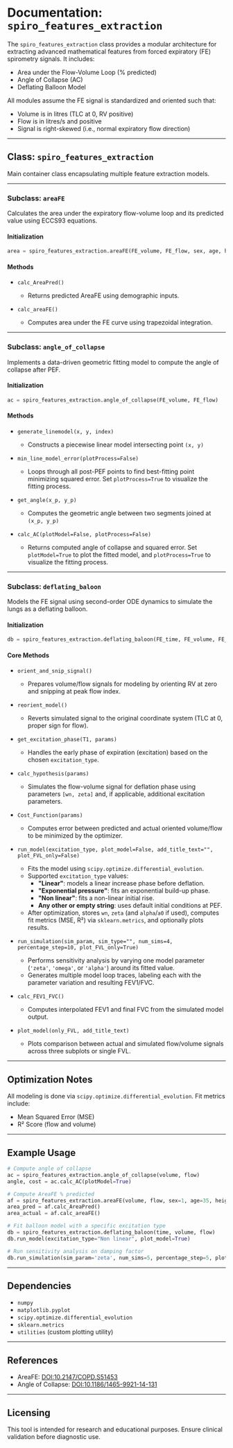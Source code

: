 # Documentation: `spiro_features_extraction`

The `spiro_features_extraction` class provides a modular architecture for extracting advanced mathematical features from forced expiratory (FE) spirometry signals. It includes:

* Area under the Flow-Volume Loop (% predicted)
* Angle of Collapse (AC)
* Deflating Balloon Model

All modules assume the FE signal is standardized and oriented such that:

* Volume is in litres (TLC at 0, RV positive)
* Flow is in litres/s and positive
* Signal is right-skewed (i.e., normal expiratory flow direction)

---

## Class: `spiro_features_extraction`

Main container class encapsulating multiple feature extraction models.

---

### Subclass: `areaFE`

Calculates the area under the expiratory flow-volume loop and its predicted value using ECCS93 equations.

#### Initialization

```python
area = spiro_features_extraction.areaFE(FE_volume, FE_flow, sex, age, height)
```

#### Methods

* `calc_AreaPred()`
  * Returns predicted AreaFE using demographic inputs.

* `calc_areaFE()`
  * Computes area under the FE curve using trapezoidal integration.

---

### Subclass: `angle_of_collapse`

Implements a data-driven geometric fitting model to compute the angle of collapse after PEF.

#### Initialization

```python
ac = spiro_features_extraction.angle_of_collapse(FE_volume, FE_flow)
```

#### Methods

* `generate_linemodel(x, y, index)`
  * Constructs a piecewise linear model intersecting point `(x, y)`

* `min_line_model_error(plotProcess=False)`
  * Loops through all post-PEF points to find best-fitting point minimizing squared error. Set `plotProcess=True` to visualize the fitting process.

* `get_angle(x_p, y_p)`
  * Computes the geometric angle between two segments joined at `(x_p, y_p)`

* `calc_AC(plotModel=False, plotProcess=False)`
  * Returns computed angle of collapse and squared error. Set `plotModel=True` to plot the fitted model, and `plotProcess=True` to visualize the fitting process.

---

### Subclass: `deflating_baloon`

Models the FE signal using second-order ODE dynamics to simulate the lungs as a deflating balloon.

#### Initialization

```python
db = spiro_features_extraction.deflating_baloon(FE_time, FE_volume, FE_flow)
```

#### Core Methods

* `orient_and_snip_signal()`
  * Prepares volume/flow signals for modeling by orienting RV at zero and snipping at peak flow index.

* `reorient_model()`
  * Reverts simulated signal to the original coordinate system (TLC at 0, proper sign for flow).

* `get_excitation_phase(T1, params)`
  * Handles the early phase of expiration (excitation) based on the chosen `excitation_type`.

* `calc_hypothesis(params)`
  * Simulates the flow-volume signal for deflation phase using parameters `[wn, zeta]` and, if applicable, additional excitation parameters.

* `Cost_Function(params)`
  * Computes error between predicted and actual oriented volume/flow to be minimized by the optimizer.

* `run_model(excitation_type, plot_model=False, add_title_text="", plot_FVL_only=False)`
  * Fits the model using `scipy.optimize.differential_evolution`.
  * Supported `excitation_type` values:
    * **"Linear"**: models a linear increase phase before deflation.
    * **"Exponential pressure"**: fits an exponential build-up phase.
    * **"Non linear"**: fits a non-linear initial rise.
    * **Any other or empty string**: uses default initial conditions at PEF.
  * After optimization, stores `wn`, `zeta` (and `alpha`/`a0` if used), computes fit metrics (MSE, R²) via `sklearn.metrics`, and optionally plots results.

* `run_simulation(sim_param, sim_type="", num_sims=4, percentage_step=10, plot_FVL_only=True)`
  * Performs sensitivity analysis by varying one model parameter (`'zeta'`, `'omega'`, or `'alpha'`) around its fitted value.
  * Generates multiple model loop traces, labeling each with the parameter variation and resulting FEV1/FVC.

* `calc_FEV1_FVC()`
  * Computes interpolated FEV1 and final FVC from the simulated model output.

* `plot_model(only_FVL, add_title_text)`
  * Plots comparison between actual and simulated flow/volume signals across three subplots or single FVL.

---

## Optimization Notes

All modeling is done via `scipy.optimize.differential_evolution`. Fit metrics include:

* Mean Squared Error (MSE)
* R² Score (flow and volume)

---

## Example Usage

```python
# Compute angle of collapse
ac = spiro_features_extraction.angle_of_collapse(volume, flow)
angle, cost = ac.calc_AC(plotModel=True)

# Compute AreaFE % predicted
af = spiro_features_extraction.areaFE(volume, flow, sex=1, age=35, height=170)
area_pred = af.calc_AreaPred()
area_actual = af.calc_areaFE()

# Fit balloon model with a specific excitation type
db = spiro_features_extraction.deflating_baloon(time, volume, flow)
db.run_model(excitation_type="Non linear", plot_model=True)

# Run sensitivity analysis on damping factor
db.run_simulation(sim_param='zeta', num_sims=5, percentage_step=5, plot_FVL_only=True)
```

---

## Dependencies

* `numpy`
* `matplotlib.pyplot`
* `scipy.optimize.differential_evolution`
* `sklearn.metrics`
* `utilities` (custom plotting utility)

---

## References

* AreaFE: [DOI:10.2147/COPD.S51453](https://www.dovepress.com/area-under-the-forced-expiratory-flow-volume-loop-in-spirometry-indica-peer-reviewed-fulltext-article-COPD)
* Angle of Collapse: [DOI:10.1186/1465-9921-14-131](https://respiratory-research.biomedcentral.com/articles/10.1186/1465-9921-14-131)

---

## Licensing

This tool is intended for research and educational purposes. Ensure clinical validation before diagnostic use.
